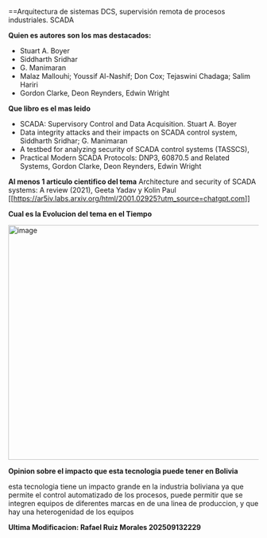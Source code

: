 ==Arquitectura de sistemas DCS, supervisión
remota de procesos industriales. SCADA

**Quien es autores son los mas destacados:** 
* Stuart A. Boyer
* Siddharth Sridhar
* G. Manimaran
* Malaz Mallouhi; Youssif Al-Nashif; Don Cox; Tejaswini Chadaga; Salim Hariri
* Gordon Clarke, Deon Reynders, Edwin Wright
  
**Que libro es el mas leido** 
* SCADA: Supervisory Control and Data Acquisition. Stuart A. Boyer
* Data integrity attacks and their impacts on SCADA control system, Siddharth Sridhar; G. Manimaran
* A testbed for analyzing security of SCADA control systems (TASSCS),
* Practical Modern SCADA Protocols: DNP3, 60870.5 and Related Systems, Gordon Clarke, Deon Reynders, Edwin Wright
  
**Al menos 1 articulo cientifico del tema** 
Architecture and security of SCADA systems: A review (2021), Geeta Yadav y Kolin Paul
[[https://ar5iv.labs.arxiv.org/html/2001.02925?utm_source=chatgpt.com]]

**Cual es la Evolucion del tema en el Tiempo**

<img width="1127" height="472" alt="image" src="https://github.com/user-attachments/assets/e5149d66-e393-4e04-9bc1-d3bc3b33a63e" />



**Opinion sobre el impacto que esta tecnologia puede tener en Bolivia**

esta tecnologia tiene un impacto grande en la industria boliviana ya que permite el control automatizado de los procesos, puede permitir que se integren equipos de diferentes marcas en de una linea de produccion, y que hay una heterogenidad de los equipos

**Ultima Modificacion: Rafael Ruiz Morales 202509132229**
